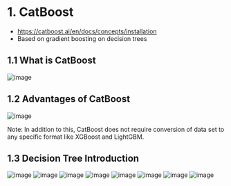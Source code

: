 # 1. CatBoost

- https://catboost.ai/en/docs/concepts/installation
- Based on gradient boosting on decision trees

## 1.1 What is CatBoost

![image](https://user-images.githubusercontent.com/60442877/157367429-1cae84d5-a4ff-48cb-b305-e618ecc3d7cf.png)

## 1.2 Advantages of CatBoost 

![image](https://user-images.githubusercontent.com/60442877/157368102-dbd1f527-6340-4e30-9630-f05889336a5d.png)

Note: In addition to this, CatBoost does not require conversion of data set to any specific format like XGBoost and LightGBM.

## 1.3 Decision Tree Introduction 

![image](https://user-images.githubusercontent.com/60442877/157383012-8e220867-f61c-4176-9fda-11d4daa60110.png)
![image](https://user-images.githubusercontent.com/60442877/157383031-5d120b4d-a5fe-4cc1-8179-a64a1bd70ee4.png)
![image](https://user-images.githubusercontent.com/60442877/157383310-9e6cbec1-81ff-4ef2-95b0-c6ff5a10627a.png)
![image](https://user-images.githubusercontent.com/60442877/157383365-50c8e69b-0cb7-4695-814b-928ec1845ac3.png)
![image](https://user-images.githubusercontent.com/60442877/157383411-dbb020ef-dc9e-4bb9-8bd7-13aa180cf0e8.png)
![image](https://user-images.githubusercontent.com/60442877/157383463-95004f2f-9d53-4e31-8f07-0ae36b164829.png)
![image](https://user-images.githubusercontent.com/60442877/157383474-52797169-ca13-4c6d-ac5f-069f6ee6b1d0.png)
![image](https://user-images.githubusercontent.com/60442877/157383597-680761fc-2c27-4308-9785-6db86d017cd2.png)
